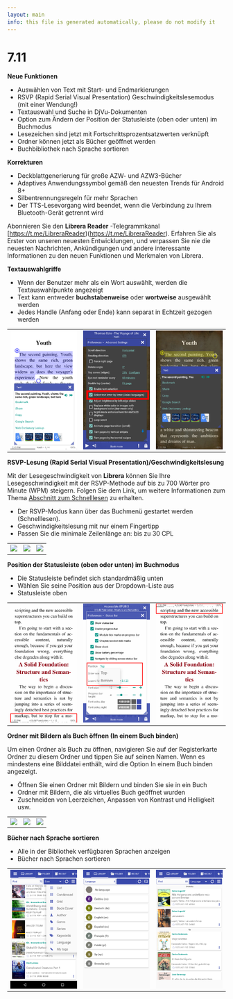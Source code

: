 ```yaml
---
layout: main
info: this file is generated automatically, please do not modify it
---
```


# 7.11

**Neue Funktionen**

* Auswählen von Text mit Start- und Endmarkierungen
* RSVP (Rapid Serial Visual Presentation) Geschwindigkeitslesemodus (mit einer Wendung!)
* Textauswahl und Suche in DjVu-Dokumenten
* Option zum Ändern der Position der Statusleiste (oben oder unten) im Buchmodus
* Lesezeichen sind jetzt mit Fortschrittsprozentsatzwerten verknüpft
* Ordner können jetzt als Bücher geöffnet werden
* Buchbibliothek nach Sprache sortieren

**Korrekturen**

* Deckblattgenerierung für große AZW- und AZW3-Bücher
* Adaptives Anwendungssymbol gemäß den neuesten Trends für Android 8+
* Silbentrennungsregeln für mehr Sprachen
* Der TTS-Lesevorgang wird beendet, wenn die Verbindung zu Ihrem Bluetooth-Gerät getrennt wird

Abonnieren Sie den **Librera Reader** -Telegrammkanal [https://t.me/LibreraReader)(https://t.me/LibreraReader). Erfahren Sie als Erster von unseren neuesten Entwicklungen, und verpassen Sie nie die neuesten Nachrichten, Ankündigungen und andere interessante Informationen zu den neuen Funktionen und Merkmalen von Librera.

**Textauswahlgriffe**

* Wenn der Benutzer mehr als ein Wort auswählt, werden die Textauswahlpunkte angezeigt
* Text kann entweder **buchstabenweise** oder **wortweise** ausgewählt werden
* Jedes Handle (Anfang oder Ende) kann separat in Echtzeit gezogen werden

||||
|-|-|-|
|![](4.png)|![](5.png)|![](6.png)|

**RSVP-Lesung (Rapid Serial Visual Presentation)/Geschwindigkeitslesung**

Mit der Lesegeschwindigkeit von **Librera** können Sie Ihre Lesegeschwindigkeit mit der RSVP-Methode auf bis zu 700 Wörter pro Minute (WPM) steigern.
Folgen Sie dem Link, um weitere Informationen zum Thema [Abschnitt zum Schnelllesen](/wiki/manual/Rapid-Serial-Visual-Presentation/de) zu erhalten.

* Der RSVP-Modus kann über das Buchmenü gestartet werden (Schnelllesen).
* Geschwindigkeitslesung mit nur einem Fingertipp
* Passen Sie die minimale Zeilenlänge an: bis zu 30 CPL

||||
|-|-|-|
|![](/wiki/manual/Rapid-Serial-Visual-Presentation/1.png)|![](/wiki/manual/Rapid-Serial-Visual-Presentation/2.png)|![](/wiki/manual/Rapid-Serial-Visual-Presentation/3.png)|

**Position der Statusleiste (oben oder unten) im Buchmodus**

* Die Statusleiste befindet sich standardmäßig unten
* Wählen Sie seine Position aus der Dropdown-Liste aus
* Statusleiste oben

||||
|-|-|-|
|![](1.png)|![](2.png)|![](3.png)|

**Ordner mit Bildern als Buch öffnen (In einem Buch binden)**

Um einen Ordner als Buch zu öffnen, navigieren Sie auf der Registerkarte Ordner zu diesem Ordner und tippen Sie auf seinen Namen. Wenn es mindestens eine Bilddatei enthält, wird die Option In einem Buch binden angezeigt.

* Öffnen Sie einen Ordner mit Bildern und binden Sie sie in ein Buch
* Ordner mit Bildern, die als virtuelles Buch geöffnet wurden
* Zuschneiden von Leerzeichen, Anpassen von Kontrast und Helligkeit usw.

||||
|-|-|-|
|![](/wiki/manual/Open-Folder-With-Images-As-A-Book/1.png)|![](/wiki/manual/Open-Folder-With-Images-As-A-Book/2.png)|![](/wiki/manual/Open-Folder-With-Images-As-A-Book/3.png)|

**Bücher nach Sprache sortieren**

* Alle in der Bibliothek verfügbaren Sprachen anzeigen
* Bücher nach Sprachen sortieren

||||
|-|-|-|
|![](7.png)|![](8.png)|![](9.png)|


